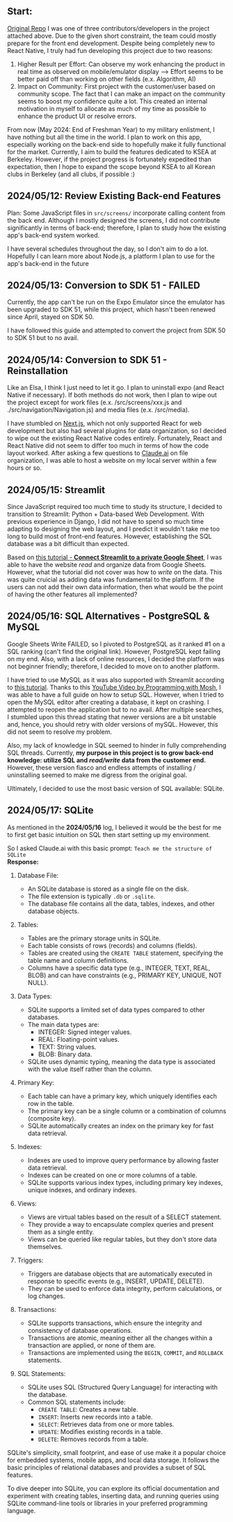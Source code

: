 ## Start:
[Original Repo](https://github.com/namwook0921/KSEA_App)
I was one of three contributors/developers in the project attached above. Due to the given short constraint, the team could mostly prepare for the front end development. Despite being completely new to React Native, I truly had fun developing this project due to two reasons:

1. Higher Result per Effort: Can observe my work enhancing the product in real time as observed on mobile/emulator display --> Effort seems to be better paid off than working on other fields (e.x. Algorithm, AI)
2. Impact on Community: First project with the customer/user based on community scope. The fact that I can make an impact on the community seems to boost my confidence quite a lot. This created an internal motivation in myself to allocate as much of my time as possible to enhance the product UI or resolve errors.


From now (May 2024: End of Freshman Year) to my military enlistment, I have nothing but all the time in the world. I plan to work on this app, especially working on the back-end side to hopefully make it fully functional for the market. Currently, I aim to build the features dedicated to KSEA at Berkeley. However, if the project progress is fortunately expedited than expectation, then I hope to expand the scope beyond KSEA to all Korean clubs in Berkeley (and all clubs, if possible :)

## 2024/05/12: Review Existing Back-end Features
Plan: Some JavaScript files in `src/screens/` incorporate calling content from the back end. Although I mostly designed the screens, I did not contribute significantly in terms of back-end; therefore, I plan to study how the existing app's back-end system worked.

I have several schedules throughout the day, so I don't aim to do a lot. Hopefully I can learn more about Node.js, a platform I plan to use for the app's back-end in the future

## 2024/05/13: Conversion to SDK 51 - FAILED
Currently, the app can't be run on the Expo Emulator since the emulator has been upgraded to SDK 51, while this project, which hasn't been renewed since April, stayed on SDK 50.

I have followed this guide and attempted to convert the project from SDK 50 to SDK 51 but to no avail.

## 2024/05/14: Conversion to SDK 51 - Reinstallation
Like an Elsa, I think I just need to let it go. I plan to uninstall expo (and React Native if necessary). If both methods do not work, then I plan to wipe out the project except for work files (e.x. /src/screens/xxx.js and ./src/navigation/Navigation.js) and media files (e.x. /src/media).

I have stumbled on [Next.js](https://nextjs.org/), which not only supported React for web development but also had several plugins for data organization, so I decided to wipe out the existing React Native codes entirely. Fortunately, React and React Native did not seem to differ too much in terms of how the code layout worked. After asking a few questions to [Claude.ai](https://claude.ai) on file organization, I was able to host a website on my local server within a few hours or so. 

## 2024/05/15: Streamlit
Since JavaScript required too much time to study its structure, I decided to transition to Streamlit: Python + Data-based Web Development. With previous experience in Django, I did not have to spend so much time adapting to designing the web layout, and I predict it wouldn't take me too long to build most of front-end features. However, establishing the SQL database was a bit difficult than expected. 

Based on [this tutorial - **Connect Streamlit to a private Google Sheet**](https://docs.streamlit.io/develop/tutorials/databases/private-gsheet), I was able to have the website *read* and organize data from Google Sheets. However, what the tutorial did not cover was how to *write* on the data. This was quite cruicial as adding data was fundamental to the platform. If the users can not add their own data information, then what would be the point of having the other features all implemented?

## 2024/05/16: SQL Alternatives - PostgreSQL & MySQL
Google Sheets Write FAILED, so I pivoted to PostgreSQL as it ranked #1 on a SQL ranking (can't find the original link). However, PostgreSQL kept failing on my end. Also, with a lack of online resources, I decided the platform was not beginner friendly; therefore, I decided to move on to another platform. 

I have tried to use MySQL as it was also supported with Streamlit according to [this tutorial](https://docs.streamlit.io/develop/tutorials/databases/mysql). Thanks to this [YouTube Video by Programming with Mosh](https://youtu.be/7S_tz1z_5bA?si=PkhVvMqwc59fWEhv), I was able to have a full guide on how to setup SQL. However, when I tried to open the MySQL editor after creating a database, it kept on crashing. I attempted to reopen the application but to no avail. After multiple searches, I stumbled upon this thread stating that newer versions are a bit unstable and, hence, you should retry with older versions of mySQL. However, this did not seem to resolve my problem. 

Also, my lack of knowledge in SQL seemed to hinder in fully comprehending SQL threads. Currently, **my purpose in this project is to grow back-end knowledge: utilize SQL and *read/write* data from the customer end.** However, these version fiasco and endless attempts of installing / uninstalling seemed to make me digress from the original goal. 

Ultimately, I decided to use the most basic version of SQL available: SQLite. 

## 2024/05/17: SQLite
As mentioned in the **2024/05/16** log, I believed it would be the best for me to first get basic intuition on SQL then start setting up my environment. 

So I asked Claude.ai with this basic prompt: `Teach me the structure of SQLite`<br>
**Response:**
1. Database File:
   - An SQLite database is stored as a single file on the disk.
   - The file extension is typically `.db` or `.sqlite`.
   - The database file contains all the data, tables, indexes, and other database objects.

2. Tables:
   - Tables are the primary storage units in SQLite.
   - Each table consists of rows (records) and columns (fields).
   - Tables are created using the `CREATE TABLE` statement, specifying the table name and column definitions.
   - Columns have a specific data type (e.g., INTEGER, TEXT, REAL, BLOB) and can have constraints (e.g., PRIMARY KEY, UNIQUE, NOT NULL).

3. Data Types:
   - SQLite supports a limited set of data types compared to other databases.
   - The main data types are:
     - INTEGER: Signed integer values.
     - REAL: Floating-point values.
     - TEXT: String values.
     - BLOB: Binary data.
   - SQLite uses dynamic typing, meaning the data type is associated with the value itself rather than the column.

4. Primary Key:
   - Each table can have a primary key, which uniquely identifies each row in the table.
   - The primary key can be a single column or a combination of columns (composite key).
   - SQLite automatically creates an index on the primary key for fast data retrieval.

5. Indexes:
   - Indexes are used to improve query performance by allowing faster data retrieval.
   - Indexes can be created on one or more columns of a table.
   - SQLite supports various index types, including primary key indexes, unique indexes, and ordinary indexes.

6. Views:
   - Views are virtual tables based on the result of a SELECT statement.
   - They provide a way to encapsulate complex queries and present them as a single entity.
   - Views can be queried like regular tables, but they don't store data themselves.

7. Triggers:
   - Triggers are database objects that are automatically executed in response to specific events (e.g., INSERT, UPDATE, DELETE).
   - They can be used to enforce data integrity, perform calculations, or log changes.

8. Transactions:
   - SQLite supports transactions, which ensure the integrity and consistency of database operations.
   - Transactions are atomic, meaning either all the changes within a transaction are applied, or none of them are.
   - Transactions are implemented using the `BEGIN`, `COMMIT`, and `ROLLBACK` statements.

9. SQL Statements:
   - SQLite uses SQL (Structured Query Language) for interacting with the database.
   - Common SQL statements include:
     - `CREATE TABLE`: Creates a new table.
     - `INSERT`: Inserts new records into a table.
     - `SELECT`: Retrieves data from one or more tables.
     - `UPDATE`: Modifies existing records in a table.
     - `DELETE`: Removes records from a table.

SQLite's simplicity, small footprint, and ease of use make it a popular choice for embedded systems, mobile apps, and local data storage. It follows the basic principles of relational databases and provides a subset of SQL features.

To dive deeper into SQLite, you can explore its official documentation and experiment with creating tables, inserting data, and running queries using SQLite command-line tools or libraries in your preferred programming language.